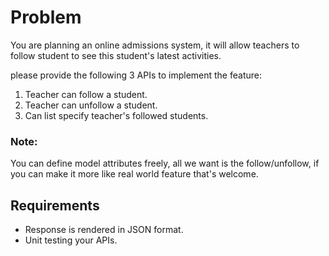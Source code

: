 # Problem

You are planning an online admissions system, it will  allow teachers to follow student to see this student's latest activities. 

please provide the following 3 APIs to implement the feature:

1. Teacher can follow a student.
2. Teacher can unfollow a student.
3. Can list specify teacher's followed students.

### Note:

You can define model attributes freely, all we want is the follow/unfollow, if you can make it more like real world feature that's welcome.


## Requirements

- Response is rendered in JSON format.
- Unit testing your APIs.
